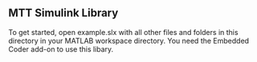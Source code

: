 ## MTT Simulink Library

To get started, open example.slx with all other files and folders in this directory in your MATLAB workspace directory.
You need the Embedded Coder add-on to use this libary.
